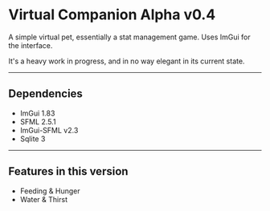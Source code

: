 Virtual Companion Alpha v0.4
============================
A simple virtual pet, essentially a stat management game.
Uses ImGui for the interface.

It's a heavy work in progress, and in no way elegant in its current state.

------------
Dependencies
------------
* ImGui 1.83
* SFML 2.5.1
* ImGui-SFML v2.3
* Sqlite 3

---------------------------
Features in this version
---------------------------
- Feeding & Hunger
- Water & Thirst


